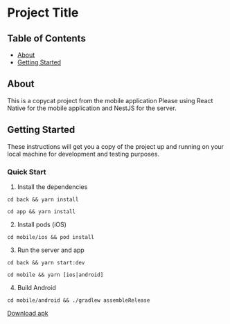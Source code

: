 # Project Title

## Table of Contents

- [About](#about)
- [Getting Started](#getting_started)

## About <a name = "about"></a>

This is a copycat project from the mobile application Please using React Native for the mobile application and NestJS for the server.

## Getting Started <a name = "getting_started"></a>

These instructions will get you a copy of the project up and running on your local machine for development and testing purposes.

### Quick Start

1. Install the dependencies

```
cd back && yarn install
```

```
cd app && yarn install
```

2. Install pods (iOS)

```
cd mobile/ios && pod install
```

3. Run the server and app

```
cd back && yarn start:dev
```

```
cd mobile && yarn [ios|android]
```

4. Build Android

```
cd mobile/android && ./gradlew assembleRelease
```

[Download apk](https://we.tl/t-Y2nV3u8o17)
